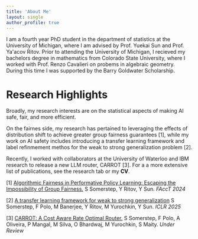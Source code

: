 ```yaml
---
title: 'About Me'
layout: single
author_profile: true
---
```


I am a fourth year PhD student in the department of statistics at the University of Michigan, where I am advised by Prof. Yuekai Sun and Prof. Ya'acov Ritov. Prior to attending the University of Michigan, I recieved my bachelors degree in mathematics from Colorado State University, where I worked with Prof. Renzo Cavalieri on probems in algebraic geometry. During this time I was supported by the Barry Goldwater Scholarship.

Research Highlights
========

Broadly, my research interests are on the statistical aspects of making AI safe, fair, and more efficient. 

On the fairnes side, my research has pertained to leveraging the effects of distribution shift to achieve greater group fairness guarantees [1], while my work on AI safety includes introducing a transfer learning framework and label refinmement methos for the weak to strong generalization problem [2]. 

Recently, I worked with collaborators at the University of Waterloo and IBM research to release a new LLM router, CARROT [3]. For a a more extensive list of publications, see the research tab or my <b><a href="http://somerstep.github.io/files/CV.pdf" style="color: black;text-decoration: none">CV</a></b>.

[1] [Algorithmic Fairness in Performative Policy Learning: Escaping the Impossibility of Group Fairness.](https://arxiv.org/abs/2405.20447) S Somerstep, Y Ritov, Y Sun. *FAccT 2024*

[2] [A transfer learning framework for weak to strong generalization](https://arxiv.org/abs/2405.16236) S Somerstep,  F Polo, M Banerjee, Y Ritov, M Yurochkin, Y Sun. *ICLR 2025*

[3] [CARROT: A Cost Aware Rate Optimal Router.](https://arxiv.org/abs/2502.03261) S Somerstep, F Polo, A Oliveira, P Mangal, M Silva, O Bhardwaj, M Yurochkin, S Maity. *Under Review* 


